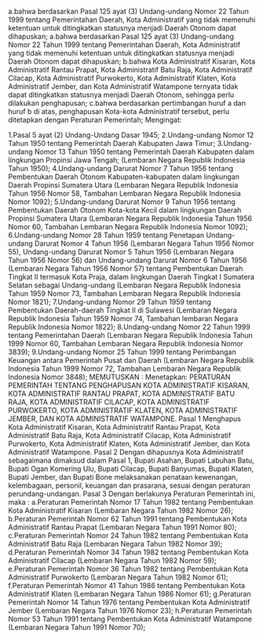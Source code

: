  a.bahwa berdasarkan Pasal 125 ayat (3) Undang-undang Nomor 22 Tahun 1999 tentang Pemerintahan Daerah, Kota Administratif yang tidak memenuhi ketentuan untuk ditingkatkan statusnya menjadi Daerah Otonom dapat dihapuskan;
a.bahwa berdasarkan Pasal 125 ayat (3) Undang-undang Nomor 22 Tahun 1999 tentang Pemerintahan Daerah, Kota Administratif yang tidak memenuhi ketentuan untuk ditingkatkan statusnya menjadi Daerah Otonom dapat dihapuskan;
b.bahwa Kota Administratif Kisaran, Kota Administratif Rantau Prapat, Kota Administratif Batu Raja, Kota Administratif Cilacap, Kota Administratif Purwokerto, Kota Administratif Klaten, Kota Administratif Jember, dan Kota Administratif Watampone ternyata tidak dapat ditingkatkan statusnya menjadi Daerah Otonom, sehingga perlu dilakukan penghapusan;
c.bahwa berdasarkan pertimbangan huruf a dan huruf b di atas, penghapusan Kota-kota Administratif tersebut, perlu ditetapkan dengan Peraturan Pemerintah;
Mengingat:

1.Pasal 5 ayat (2) Undang-Undang Dasar 1945;
2.Undang-undang Nomor 12 Tahun 1950 tentang Pemerintah Daerah Kabupaten Jawa Timur;
3.Undang-undang Nomor 13 Tahun 1950 tentang Pemerintah Daerah Kabupaten dalam lingkungan Propinsi Jawa Tengah; (Lembaran Negara Republik Indonesia Tahun 1950);
4.Undang-undang Darurat Nomor 7 Tahun 1956 tentang Pembentukan Daerah Otonom Kabupaten-kabupaten dalam lingkungan Daerah Propinsi Sumatera Utara (Lembaran Negara Republik Indonesia Tahun 1956 Nomor 58, Tambahan Lembaran Negara Republik Indonesia Nomor 1092);
5.Undang-undang Darurat Nomor 9 Tahun 1956 tentang Pembentukan Daerah Otonom Kota-kota Kecil dalam lingkungan Daerah Propinsi Sumatera Utara (Lembaran Negara Republik Indonesia Tahun 1956 Nomor 60, Tambahan Lembaran Negara Republik Indonesia Nomor 1092);
6.Undang-undang Nomor 28 Tahun 1959 tentang Penetapan Undang-undang Darurat Nomor 4 Tahun 1956 (Lembaran Negara Tahun 1956 Nomor 55), Undang-undang Darurat Nomor 5 Tahun 1956 (Lembaran Negara Tahun 1956 Nomor 56) dan Undang-undang Darurat Nomor 6 Tahun 1956 (Lembaran Negara Tahun 1956 Nomor 57) tentang Pembentukan Daerah Tingkat II termasuk Kota Praja, dalam lingkungan Daerah Tingkat I Sumatera Selatan sebagai Undang-undang (Lembaran Negara Republik Indonesia Tahun 1959 Nomor 73, Tambahan Lembaran Negara Republik Indonesia Nomor 1821);
7.Undang-undang Nomor 29 Tahun 1959 tentang Pembentukan Daerah-daerah Tingkat II di Sulawesi (Lembaran Negara Republik Indonesia Tahun 1959 Nomor 74, Tambahan lembaran Negara Republik Indonesia Nomor 1822);
8.Undang-undang Nomor 22 Tahun 1999 tentang Pemerintahan Daerah (Lembaran Negara Republik Indonesia Tahun 1999 Nomor 60, Tambahan Lembaran Negara Republik Indonesia Nomor 3839);
9.Undang-undang Nomor 25 Tahun 1999 tentang Perimbangan Keuangan antara Pemerintah Pusat dan Daerah (Lembaran Negara Republik Indonesia Tahun 1999 Nomor 72, Tambahan Lembaran Negara Republik Indonesia Nomor 3848);
MEMUTUSKAN :
 Menetapkan: PERATURAN PEMERINTAH TENTANG PENGHAPUSAN KOTA ADMINISTRATIF KISARAN, KOTA ADMINISTRATIF RANTAU PRAPAT, KOTA ADMINISTRATIF BATU RAJA, KOTA ADMINISTRATIF CILACAP, KOTA ADMINISTRATIF PURWOKERTO, KOTA ADMINISTRATIF KLATEN, KOTA ADMINISTRATIF JEMBER, DAN KOTA ADMINISTRATIF WATAMPONE. Pasal 1 Menghapus Kota Administratif Kisaran, Kota Administratif Rantau Prapat, Kota Administratif Batu Raja, Kota Administratif Cilacap, Kota Administratif Purwokerto, Kota Administratif Klaten, Kota Administratif Jember, dan Kota Administratif Watampone. Pasal 2 Dengan dihapusnya Kota Administratif sebagaimana dimaksud dalam Pasal 1, Bupati Asahan, Bupati Labuhan Batu, Bupati Ogan Komering Ulu, Bupati Cilacap, Bupati Banyumas, Bupati Klaten, Bupati Jember, dan Bupati Bone melaksanakan penataan kewenangan, kelembagaan, personil, keuangan dan prasarana, sesuai dengan peraturan perundang-undangan. Pasal 3 Dengan berlakunya Peraturan Pemerintah ini, maka :
a.Peraturan Pemerintah Nomor 17 Tahun 1982 tentang Pembentukan Kota Administratif Kisaran (Lembaran Negara Tahun 1982 Nomor 26);
b.Peraturan Pemerintah Nomor 62 Tahun 1991 tentang Pembentukan Kota Administratif Rantau Prapat (Lembaran Negara Tahun 1991 Nomor 80);
c.Peraturan Pemerintah Nomor 24 Tahun 1982 tentang Pembentukan Kota Administratif Batu Raja (Lembaran Negara Tahun 1982 Nomor 39);
d.Peraturan Pemerintah Nomor 34 Tahun 1982 tentang Pembentukan Kota Administratif Cilacap (Lembaran Negara Tahun 1982 Nomor 59);
e.Peraturan Pemerintah Nomor 36 Tahun 1982 tentang Pembentukan Kota Administratif Purwokerto (Lembaran Negara Tahun 1982 Nomor 61);
f.Peraturan Pemerintah Nomor 41 Tahun 1986 tentang Pembentukan Kota Administratif Klaten (Lembaran Negara Tahun 1986 Nomor 61);
g.Peraturan Pemerintah Nomor 14 Tahun 1976 tentang Pembentukan Kota Administratif Jember (Lembaran Negara Tahun 1976 Nomor 23);
h.Peraturan Pemerintah Nomor 53 Tahun 1991 tentang Pembentukan Kota Administratif Watampone (Lembaran Negara Tahun 1991 Nomor 70);